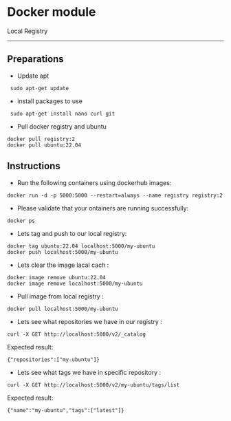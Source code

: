 # Docker module
Local Registry

---

## Preparations
- Update apt
```
 sudo apt-get update
```
- install packages to use
```
 sudo apt-get install nano curl git
```
- Pull docker registry and ubuntu
```
docker pull registry:2
docker pull ubuntu:22.04
```

## Instructions

 - Run the following containers using dockerhub images:
```
docker run -d -p 5000:5000 --restart=always --name registry registry:2
```

 - Please validate that your ontainers are running successfully:
```
docker ps
```

 - Lets tag and push to our local registry:
 
```
docker tag ubuntu:22.04 localhost:5000/my-ubuntu
docker push localhost:5000/my-ubuntu
```

 - Lets clear the image lacal cach :
```
docker image remove ubuntu:22.04
docker image remove localhost:5000/my-ubuntu
```

 - Pull image from local registry :
```
docker pull localhost:5000/my-ubuntu
```

 - Lets see what repositories we have in our registry :
```
curl -X GET http://localhost:5000/v2/_catalog
```
   Expected result:
```
{"repositories":["my-ubuntu"]}
```
 - Lets see what tags we have in specific repository :
```
curl -X GET http://localhost:5000/v2/my-ubuntu/tags/list
```
   Expected result:
```
{"name":"my-ubuntu","tags":["latest"]}
```
